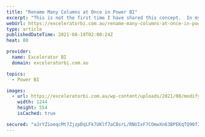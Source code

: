 ```yaml
---
title: "Rename Many Columns at Once in Power BI"
excerpt: "This is not the first time I have shared this concept.  In my previous article I showed how it is possible to add a prefix to every column in a table. This article today is slightly different. Today I am removing text from multiple columns all at once using some [...]Read More »"
webUrl: https://exceleratorbi.com.au/rename-many-columns-at-once-in-power-bi/
type: article
publishedDateTime: 2021-08-19T02:00:24Z
heat: 80

provider:
  name: Excelerator BI
  domain: exceleratorbi.com.au

topics:
  - Power BI

images:
  - url: https://exceleratorbi.com.au/wp-content/uploads/2021/08/modify-columns.png
    width: 1244
    height: 554
    isCached: true

secured: "aJrYZioeqcMt7ZjzpDqLFk7UKlf7aCBsrL/RNUIxF7COmwXn63BPEKqTQ90f2/ja2LT/EAANIJg7CTrSmIlyxGJn4IStm2ttcgjjKX0jqo3OgVhG74/kG9Z2jSQLO+v5NqE9hDJFDC4hjkP4OWhg+rMUDvJLfpAX0l04nw35+QosKiH1Td8IweBVFKYEWBpsFWXdb4zQr5nkuHvWLDDlOZu3pupZ624pmMhmHmJ84SNW4rGvxNE/o93k0Qu7JZEptD1ud7P7zaTsgQ3ac17MYW3WXAk5t/UJzQxoTrjWQhLOwuEeEGRu2FGyqeZja0b/B6NCPaKf6cKVVmMV2r4EqxPIadryO+SP6W+/kP9J23g=;GjsfUyCBSI0pSXjlCZUMdg=="
---
```


